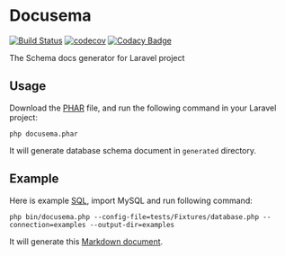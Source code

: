 # Docusema

[![Build Status](https://travis-ci.com/MilesChou/docusema.svg?branch=master)](https://travis-ci.com/MilesChou/docusema)
[![codecov](https://codecov.io/gh/MilesChou/docusema/branch/master/graph/badge.svg)](https://codecov.io/gh/MilesChou/docusema)
[![Codacy Badge](https://api.codacy.com/project/badge/Grade/416d2087f50144e5be348825ff912936)](https://www.codacy.com/manual/MilesChou/docusema)

The Schema docs generator for Laravel project

## Usage

Download the [PHAR](https://github.com/MilesChou/docusema/releases) file, and run the following command in your Laravel project:

```
php docusema.phar
```

It will generate database schema document in `generated` directory.

## Example

Here is example [SQL](/examples/examples.sql), import MySQL and run following command:

```
php bin/docusema.php --config-file=tests/Fixtures/database.php --connection=examples --output-dir=examples
```

It will generate this [Markdown document](/examples/users.md).
